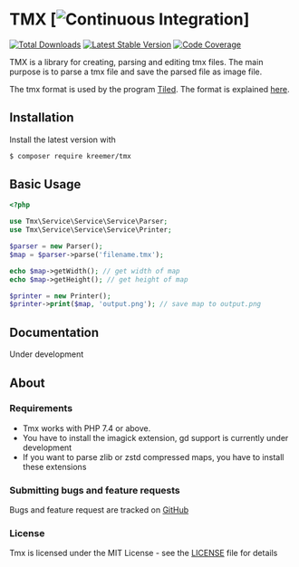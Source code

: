 # TMX [![Continuous Integration](https://github.com/kreemer/tmx/actions/workflows/continuous-integration.yaml/badge.svg?branch=main)]


[![Total Downloads](https://img.shields.io/packagist/dt/kreemer/tmx.svg)](https://packagist.org/packages/kreemer/tmx)
[![Latest Stable Version](https://img.shields.io/packagist/v/kreemer/tmx.svg)](https://packagist.org/packages/kreemer/tmx)
[![Code Coverage](https://img.shields.io/codecov/c/github/kreemer/tmx)](https://app.codecov.io/gh/kreemer/tmx)

TMX is a library for creating, parsing and editing tmx files. The main purpose is to parse a tmx file and save the parsed file as image file.

The tmx format is used by the program [Tiled](https://www.mapeditor.org). The format is explained [here](https://doc.mapeditor.org/en/stable/reference/tmx-map-format/).

## Installation

Install the latest version with

```bash
$ composer require kreemer/tmx
```

## Basic Usage

```php
<?php

use Tmx\Service\Service\Service\Parser;
use Tmx\Service\Service\Service\Printer;

$parser = new Parser();
$map = $parser->parse('filename.tmx');

echo $map->getWidth(); // get width of map
echo $map->getHeight(); // get height of map

$printer = new Printer();
$printer->print($map, 'output.png'); // save map to output.png
```

## Documentation

Under development

## About

### Requirements

- Tmx works with PHP 7.4 or above.
- You have to install the imagick extension, gd support is currently under development
- If you want to parse zlib or zstd compressed maps, you have to install these extensions


### Submitting bugs and feature requests

Bugs and feature request are tracked on [GitHub](https://github.com/kreemer/tmx/issues)

### License

Tmx is licensed under the MIT License - see the [LICENSE](LICENSE) file for details

